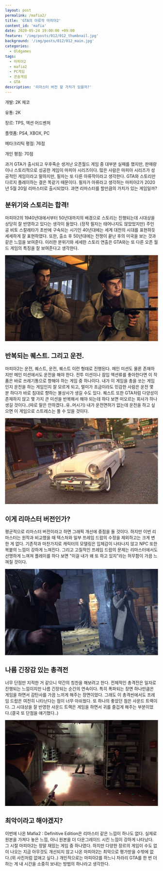 ```yaml
---
layout: post
permalink: /mafia2/
title: 'GTA의 아류작 마피아2'
content_id: 'mafia'
date: 2020-05-24 19:00:00 +09:00
feature: '/img/posts/012/012_thumbnail.jpg'
background: '/img/posts/012/012_main.jpg'
categories:
  - Oldgames
tags:
  - 마피아2
  - mafia2
  - PC게임
  - 콘솔게임
  - GTA
description: '리마스터 버전 할 가치가 있을까?'
---
```


개발: 2K 체코

유통: 2K

장르: TPS, 액션 어드벤처

플렛폼: PS4, XBOX, PC

메타크리틱 평점: 76점

개인 평점: 70점

과거 GTA가 출시되고 우후죽순 생겨난 오픈월드 게임 중 대부분 실패를 했지만, 판매량이나 스토리적으로 성공한 게임이 마피아 시리즈이다. 많은 사람은 마피아 시리즈가 성공적인 게임이라고 말하지만, 필자는 또 다른 아류작이라고 생각한다. GTA와 스토리만 다르지 플레이하는 결은 똑같기 때문이다. 필자가 아류라고 생각하는 마피아2가 2020년 5월 20일 리마스터로 출시되었다. 과연 리마스터를 할만큼의 가치가 있는 게임일까?

## 분위기와 스토리는 합격! ##

마피아2의 1940년대에서부터 50년대까지의 배경으로 스토리는 진행되는데 시대상을 상당히 잘 반영하고 있다는 생각이 들었다. (정작 필자는 태어나지도 않았었지만) 주인공 비토 스칼레타가 초반에 구속되는 시기인 40년대에는 세계 대전의 시대를 표현하듯 세세하게 잘 표현하였다. 또한, 출소 후 50년대에는 전쟁이 끝난 후의 미국을 보는 것과 같은 느낌을 보여준다. 이러한 분위기와 세세한 스토리 연출은 GTA와는 또 다른 오픈 월드 게임의 특징을 잘 보여준다고 생각한다.

![마피아2 게임 이미지](/img/posts/012/012_1.jpg)

## 반복되는 퀘스트. 그리고 운전. ##

마피아2는 운전, 퀘스트, 운전, 퀘스트 이런 형태로 진행된다. 메인 미션도 물론 존재하지만 메인 미션에서도 운전을 해야 한다. 전투 미션이나 잠입 액션류를 좋아한다면 이 작품은 바로 쓰레기통으로 향해야 하는 게임 중 하나이다. 내가 이 게임을 총을 쏘는 게임인지 운전을 하는 게임인지 잘 모르게 되고, 멀미가 조금이라도 민감한 사람은 운전 몇 분 하다가 바로 침대로 향하는 불상사가 생길 수도 있다. 퀘스트 또한 GTA처럼 다양성이 존재하지 않고 몇 가지 큰 미션을 반복해서 해야 되는데 하다 보면 떠오르는 회사가 하나 생길 것이다..(따로 말은 안하겠다..유..머시기) 내가 운전면허가 없는데 운전을 하고 싶으면 이 게임으로 스트레스는 풀 수 있을 것이다.

![마피아2 게임 이미지](/img/posts/012/012_2.jpg)

## 이게 리마스터 버전인가? ##

평균적으로 리마스터 버전이라고 하면 그래픽 개선에 중점을 둘 것이다. 하지만 이번 리마스터는 원작과 비교했을 때 텍스처와 일부 프레임 드랍의 수정을 제외하고는 크게 변한 게 없다. 기존작과 마찬가지로 캐릭터의 모델링은 입체감이 나타나지 않고 NPC 또한 복붙의 느낌이 강하게 느껴진다. 그리고 고질적인 프레임 드랍의 문제는 리마스터에서도 선명하게 느껴져 플레이를 하다 보면 "이걸 내가 왜 또 하고 있지"라는 허무함이 가끔 느껴질 것이다.

![마피아2 게임 이미지](/img/posts/012/012_3.jpg)

## 나름 긴장감 있는 총격전 ##

너무 단점만 지적한 거 같으니 약간의 칭찬을 해보려고 한다. 전체적인 총격전은 일자로 진행되는 느낌이지만 나름 긴장되는 순간의 연속이다. 특히 폭파되는 장면 하나만큼은 게임을 하면서 감탄사를 가끔 느끼게 해주는 장면이었다. 그래도 이 총격씬에서도 프레임 드랍은 여전히 나타난다는 점이 너무 아쉬웠다. 또 하나의 좋았던 점은 사운드 트랙이다. 그 시대상을 잘 반영한 사운드 트랙은 게임을 하면서 귀를 즐겁게 해주는 부분이었다.(결국 또 단점을 얘기했다..)

![마피아2 게임 이미지](/img/posts/012/012_4.jpg)

## 최악이라고 해야겠지? ##

이번에 나온 Mafia2 : Definitive Edition은 리마스터 같은 느낌이 하나도 없다. 실제로 원본을 가져다 놓은 느낌, 아니 원본을 더 다운그레이드 시킨 느낌이 강하게 나타났다. 그 시절 마피아2는 정말 재밌는 게임 중 하나였다. 하지만 다양한 장르의 게임이 수도 없이 나오는 지금 아무것도 개선되지 않고 나온 마피아2는 최악으로 평가받을 수밖에 없다.(위 사진처럼 없애고 싶다..) 개인적으로는 마피아2를 하느니 차라리 GTA를 한 번 더 하는 게 내 시간을 소중히 보내는 방법의 하나라고 생각한다.
